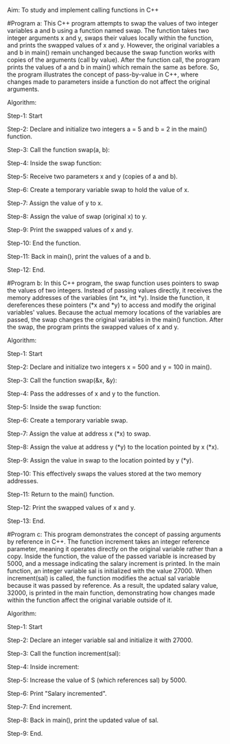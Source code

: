 Aim: To study and implement calling functions in C++

#Program a: This C++ program attempts to swap the values of two integer variables a and b using a function named swap. The function takes two integer arguments x and y, swaps their values locally within the function, and prints the swapped values of x and y. However, the original variables a and b in main() remain unchanged because the swap function works with copies of the arguments (call by value). After the function call, the program prints the values of a and b in main() which remain the same as before.  So, the program illustrates the concept of pass-by-value in C++, where changes made to parameters inside a function do not affect the original arguments.

Algorithm:

Step-1: Start

Step-2: Declare and initialize two integers a = 5 and b = 2 in the main() function.

Step-3: Call the function swap(a, b):

Step-4: Inside the swap function:

Step-5: Receive two parameters x and y (copies of a and b).

Step-6: Create a temporary variable swap to hold the value of x.

Step-7: Assign the value of y to x.

Step-8: Assign the value of swap (original x) to y.

Step-9: Print the swapped values of x and y.

Step-10: End the function.

Step-11: Back in main(), print the values of a and b.

Step-12: End.

#Program b: In this C++ program, the swap function uses pointers to swap the values of two integers. Instead of passing values directly, it receives the memory addresses of the variables (int *x, int *y). Inside the function, it dereferences these pointers (*x and *y) to access and modify the original variables' values. Because the actual memory locations of the variables are passed, the swap changes the original variables in the main() function. After the swap, the program prints the swapped values of x and y.

Algorithm:

Step-1: Start

Step-2: Declare and initialize two integers x = 500 and y = 100 in main().

Step-3: Call the function swap(&x, &y):

Step-4: Pass the addresses of x and y to the function.

Step-5: Inside the swap function:

Step-6: Create a temporary variable swap.

Step-7: Assign the value at address x (*x) to swap.

Step-8: Assign the value at address y (*y) to the location pointed by x (*x).

Step-9: Assign the value in swap to the location pointed by y (*y).

Step-10: This effectively swaps the values stored at the two memory addresses.

Step-11: Return to the main() function.

Step-12: Print the swapped values of x and y.

Step-13: End.

#Program c: This program demonstrates the concept of passing arguments by reference in C++. The function increment takes an integer reference parameter, meaning it operates directly on the original variable rather than a copy. Inside the function, the value of the passed variable is increased by 5000, and a message indicating the salary increment is printed. In the main function, an integer variable sal is initialized with the value 27000. When increment(sal) is called, the function modifies the actual sal variable because it was passed by reference. As a result, the updated salary value, 32000, is printed in the main function, demonstrating how changes made within the function affect the original variable outside of it.

Algorithm:

Step-1: Start

Step-2: Declare an integer variable sal and initialize it with 27000.

Step-3: Call the function increment(sal):

Step-4: Inside increment:

Step-5: Increase the value of S (which references sal) by 5000.

Step-6: Print "Salary incremented".

Step-7: End increment.

Step-8: Back in main(), print the updated value of sal.

Step-9: End.

